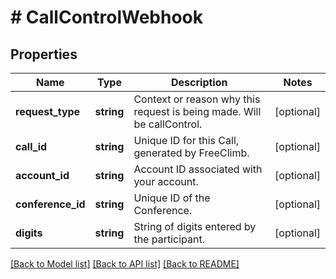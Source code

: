 # # CallControlWebhook

## Properties

Name | Type | Description | Notes
------------ | ------------- | ------------- | -------------
**request_type** | **string** | Context or reason why this request is being made. Will be callControl. | [optional]
**call_id** | **string** | Unique ID for this Call, generated by FreeClimb. | [optional]
**account_id** | **string** | Account ID associated with your account. | [optional]
**conference_id** | **string** | Unique ID of the Conference. | [optional]
**digits** | **string** | String of digits entered by the participant. | [optional]

[[Back to Model list]](../../README.md#models) [[Back to API list]](../../README.md#endpoints) [[Back to README]](../../README.md)
